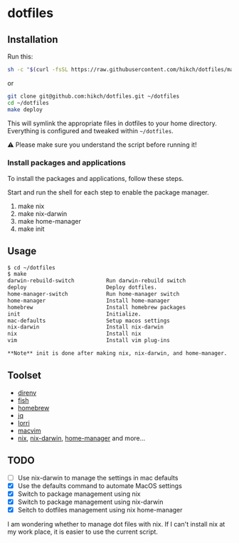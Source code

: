# dotfiles

## Installation

Run this:

``` sh
sh -c "$(curl -fsSL https://raw.githubusercontent.com/hikch/dotfiles/main/bootstrap.sh)"
```

or

``` sh
git clone git@github.com:hikch/dotfiles.git ~/dotfiles
cd ~/dotfiles
make deploy

```

This will symlink the appropriate files in dotfiles to your home directory.
Everything is configured and tweaked within `~/dotfiles`.

⚠️  Please make sure you understand the script before running it!

### Install packages and applications

To install the packages and applications, follow these steps.

Start and run the shell for each step to enable the package manager.

1. make nix
1. make nix-darwin
1. make home-manager
1. make init

## Usage

``` sh
$ cd ~/dotfiles
$ make
darwin-rebuild-switch          Run darwin-rebuild switch
deploy                         Deploy dotfiles.
home-manager-switch            Run home-manager switch
home-manager                   Install home-manager
homebrew                       Install homebrew packages
init                           Initialize.
mac-defaults                   Setup macos settings
nix-darwin                     Install nix-darwin
nix                            Install nix
vim                            Install vim plug-ins

**Note** init is done after making nix, nix-darwin, and home-manager.
```

## Toolset

- [direnv](https://github.com/direnv/direnv)
- [fish](https://fishshell.com)
- [homebrew](https://brew.sh)
- [jq](https://stedolan.github.io/jq/)
- [lorri](https://github.com/nix-community/lorri)
- [macvim](https://macvim-dev.github.io/macvim/)
- [nix](https://nixos.org), [nix-darwin](https://github.com/LnL7/nix-darwin), [home-manager](https://github.com/nix-community/home-manager)
and more...

## TODO

- [ ] Use nix-darwin to manage the settings in mac defaults
- [x] Use the defaults command to automate MacOS settings
- [x] Switch to package management using nix
- [x] Switch to package management using nix-darwin
- [x] Seitch to dotfiles management using nix home-manager

I am wondering whether to manage dot files with nix.
If I can't install nix at my work place, it is easier to use the current script.
